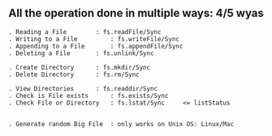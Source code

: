 ## All the operation done in multiple ways: 4/5 wyas

	. Reading a File 		: fs.readFile/Sync
	. Writing to a File 		: fs.writeFile/Sync
	. Appending to a File 		: fs.appendFile/Sync
	. Deleting a File 		: fs.unlink/Sync

	. Create Directory 		: fs.mkdir/Sync
	. Delete Directory 		: fs.rm/Sync

	. View Directories 		: fs.readdir/Sync
	. Check is File exists 		: fs.exists/Sync
	. Check File or Directory 	: fs.lstat/Sync 	<= listStatus


	. Generate random Big File 	: only works on Unix OS: Linux/Mac
